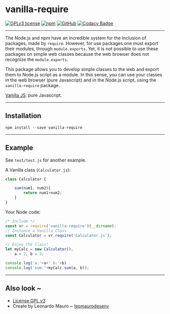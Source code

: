 # vanilla-require

[![GPLv3 license](https://img.shields.io/badge/License-GPLv3-blue.svg)](LICENSE.md)
[![npm](https://img.shields.io/badge/Code-npm-yellow.svg)](https://www.npmjs.com/package/vanilla-require)
[![GitHub](https://img.shields.io/badge/Code-GitHub-yellow.svg)](https://github.com/leomaurodesenv/vanilla-require)
[![Codacy Badge](https://api.codacy.com/project/badge/Grade/b577b1fd54e7442bb6adf61b1c5ffb7c)](https://www.codacy.com/app/leomaurodesenv/vanilla-require?utm_source=github.com&amp;utm_medium=referral&amp;utm_content=leomaurodesenv/vanilla-require&amp;utm_campaign=Badge_Grade)

---
The Node.js and npm have an incredible system for the inclusion of packages, made by `require`.
However, for use packages one must export their modules, through `module.exports`. Yet, it is not possible to use these packages on simple web classes because the web browser does not recognize the `module.exports`.  

This package allows you to develop simple classes to the web and export them to Node.js script as a module. In this sense, you can use your classes in the web browser (pure Javascript) and in the Node.js script, using the `vanilla-require` package.  

[Vanilla JS](http://vanilla-js.com/): pure Javascript.  

---
## Installation

```shell
npm install --save vanilla-require
```

---
## Example

See `test/test.js` for another example.   

A Vanilla class (`Calculator.js`):
```js
class Calculator {

    sum(num1, num2){
        return num1+num2;
    }
}
```
   
Your Node code:
```js
/* Include */
const vr = require('vanilla-require')(__dirname);
// Instance a Vanilla Class
const Calculator = vr.require('Calculator.js');

// Enjoy the Class!
let myCalc = new Calculator(),
    a = 2, b = 3;

console.log('a:'+a+' b:'+b)
console.log('sum:'+myCalc.sum(a, b));
```

---  
## Also look ~

-   [License GPL v3](LICENSE)
-   Create by Leonardo Mauro ~ [leomaurodesenv](https://github.com/leomaurodesenv/)
